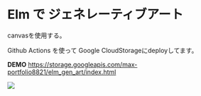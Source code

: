 # Elm で ジェネレーティブアート

canvasを使用する。

Github Actions を使って Google CloudStorageにdeployしてます。

**DEMO**
https://storage.googleapis.com/max-portfolio8821/elm_gen_art/index.html

![](https://github.com/harumaxy/elm_gen_art/workflows/CI/badge.svg)
